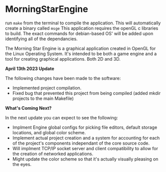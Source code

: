 # MorningStarEngine

run <code>make</code> from the terminal to compile the application. This will automatically create a binary called <code>msge</code>
This application requires the openGL c libraries to build. The exact commands for debian-based OS' will be added upon identifying all of the dependancies.

The Morning Star Engine is a graphical application created in OpenGL for the Linux Operating System. It's intended to be both a game engine and a tool for creating graphical applications. Both 2D and 3D. 

<b>April 13th 2023 Update</b>

The following changes have been made to the software:
<ul>
<li>Implemented project compilation.</li>
<li>Fixed bug that prevented this project from being compiled (added mkdir projects to the main Makefile)</li>
</ul>

<b>What's Coming Next?</b>
<p>
	In the next update you can expect to see the following:
</p>
<ul>
<li>Implment Engine global configs for picking file editors, default storage locations, and global color scheme.</li>
<li>Implement actual project creation and a system for accounting for each of the project's components independant of the core source code.</li>
<li>Will implment TCP/IP socket server and client compatibility to allow for the creation of networked applications.</li>
<li>Might update the color scheme so that it's actually visually pleasing on the eyes.</li>
</ul>
